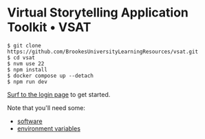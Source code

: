 # Virtual Storytelling Application Toolkit • VSAT

```shell
$ git clone https://github.com/BrookesUniversityLearningResources/vsat.git
$ cd vsat
$ nvm use 22
$ npm install
$ docker compose up --detach
$ npm run dev
```

[Surf to the login page](http://localhost:3000/login) to get started.

Note that you'll need some:

* [software](./docs/required-software.md)
* [environment variables](./docs/environment-variables.md)
